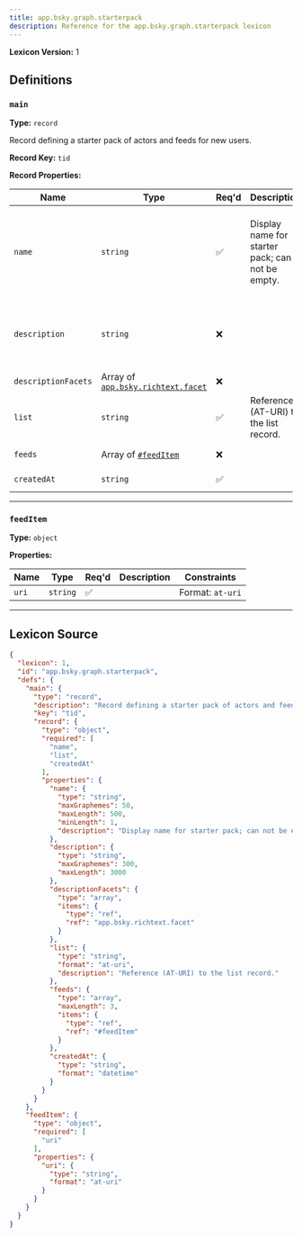 ```yaml
---
title: app.bsky.graph.starterpack
description: Reference for the app.bsky.graph.starterpack lexicon
---
```

**Lexicon Version:** 1

## Definitions

<a name="main"></a>
### `main`

**Type:** `record`

Record defining a starter pack of actors and feeds for new users.

**Record Key:** `tid`

**Record Properties:**

| Name | Type | Req'd  | Description | Constraints |
|------|------|----------|-------------|-------------|
| `name` | `string` | ✅  | Display name for starter pack; can not be empty. | Min Length: 1<br/>Max Length: 500<br/>Max Graphemes: 50 |
| `description` | `string` | ❌  |  | Max Length: 3000<br/>Max Graphemes: 300 |
| `descriptionFacets` | Array of [`app.bsky.richtext.facet`](/lexicons/app/bsky/richtext/app-bsky-richtext-facet) | ❌  |  |  |
| `list` | `string` | ✅  | Reference (AT-URI) to the list record. | Format: `at-uri` |
| `feeds` | Array of [`#feedItem`](#feeditem) | ❌  |  | Max Items: 3 |
| `createdAt` | `string` | ✅  |  | Format: `datetime` |

---

<a name="feeditem"></a>
### `feedItem`

**Type:** `object`

**Properties:**

| Name | Type | Req'd  | Description | Constraints |
|------|------|----------|-------------|-------------|
| `uri` | `string` | ✅  |  | Format: `at-uri` |

---

## Lexicon Source
```json
{
  "lexicon": 1,
  "id": "app.bsky.graph.starterpack",
  "defs": {
    "main": {
      "type": "record",
      "description": "Record defining a starter pack of actors and feeds for new users.",
      "key": "tid",
      "record": {
        "type": "object",
        "required": [
          "name",
          "list",
          "createdAt"
        ],
        "properties": {
          "name": {
            "type": "string",
            "maxGraphemes": 50,
            "maxLength": 500,
            "minLength": 1,
            "description": "Display name for starter pack; can not be empty."
          },
          "description": {
            "type": "string",
            "maxGraphemes": 300,
            "maxLength": 3000
          },
          "descriptionFacets": {
            "type": "array",
            "items": {
              "type": "ref",
              "ref": "app.bsky.richtext.facet"
            }
          },
          "list": {
            "type": "string",
            "format": "at-uri",
            "description": "Reference (AT-URI) to the list record."
          },
          "feeds": {
            "type": "array",
            "maxLength": 3,
            "items": {
              "type": "ref",
              "ref": "#feedItem"
            }
          },
          "createdAt": {
            "type": "string",
            "format": "datetime"
          }
        }
      }
    },
    "feedItem": {
      "type": "object",
      "required": [
        "uri"
      ],
      "properties": {
        "uri": {
          "type": "string",
          "format": "at-uri"
        }
      }
    }
  }
}
```
